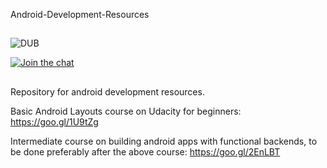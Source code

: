 Android-Development-Resources

##


![DUB](https://img.shields.io/dub/l/vibe-d.svg?style=flat)

[![Join the chat](https://img.shields.io/badge/gitter-join%20chat%20%E2%86%92-brightgreen.svg)](https://gitter.im/LNMIIT-Computer-Club/Lobby)

##

Repository for android development resources.

Basic Android Layouts course on Udacity for beginners: https://goo.gl/1U9tZg

Intermediate course on building android apps with functional backends, to be done preferably after the above course: https://goo.gl/2EnLBT
